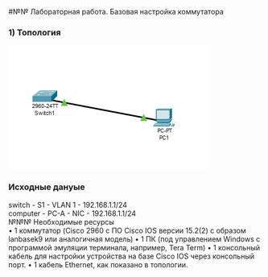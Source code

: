 #№№ Лабораторная работа. Базовая настройка коммутатора 
### 1) Топология
![](https://github.com/Chausy/DZ/blob/4b9b85e7a1f1e7b0b7ada10123fd8931a3a0f971/%D1%82%D0%BE%D0%BF%D0%BE%D0%BB%D0%BE%D0%B3%D0%B8%D1%8F.PNG)
### Исходные данyые
switch - S1 - VLAN 1 - 192.168.1.1/24  
сomputer - PC-A - NIC - 192.168.1.1/24  
№№№	Необходимые ресурсы  
•	1 коммутатор (Cisco 2960 с ПО Cisco IOS версии 15.2(2) с образом lanbasek9 или аналогичная модель)
•	1 ПК (под управлением Windows с программой эмуляции терминала, например, Tera Term)
•	1 консольный кабель для настройки устройства на базе Cisco IOS через консольный порт.
•	1 кабель Ethernet, как показано в топологии.
